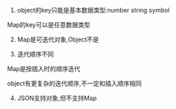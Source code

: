 1. object的key只能是基本数据类型:number string symbol

Map的key可以是任意数据类型

2. Map是可迭代对象,Object不是

3. 迭代顺序不同

Map是按插入时的顺序迭代

object有更复杂的迭代顺序,不一定和插入顺序相同

4. JSON支持对象,但不支持Map